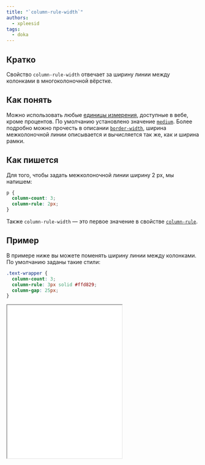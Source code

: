 ```yaml
---
title: "`column-rule-width`"
authors:
  - xpleesid
tags:
  - doka
---
```


## Кратко

Свойство `column-rule-width` отвечает за ширину линии между колонками в многоколоночной вёрстке.

## Как понять

Можно использовать любые [единицы измерения](/css/numeric-types/), доступные в вебе, кроме процентов. По умолчанию установлено значение [`medium`](/css/border-width). Более подробно можно прочесть в описании [`border-width`](/css/border-width), ширина межколоночной линии описывается и вычисляется так же, как и ширина рамки.

## Как пишется

Для того, чтобы задать межколоночной линии ширину 2 px, мы напишем:

```css
p {
  column-count: 3;
  column-rule: 2px;
}
```

Также `column-rule-width` — это первое значение в свойстве [`column-rule`](/css/column-rule).

## Пример

В примере ниже вы можете поменять ширину линии между колонками. По умолчанию заданы такие стили:

```css
.text-wrapper {
  column-count: 3;
  column-rule: 3px solid #ffd829;
  column-gap: 25px;
}
```

<iframe title="Варианты значений column-rule-width" src="demos/multiple-values/" height="400"></iframe>
